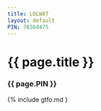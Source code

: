 ```yaml
---
title: LOLWAT
layout: default
PIN: 78368475
---
```


# {{ page.title }}
### {{ page.PIN }}

{% include gtfo.md }
